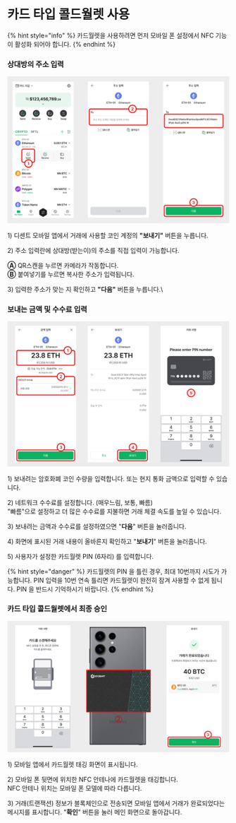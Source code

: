 # 카드 타입 콜드월렛 사용

{% hint style="info" %}
카드월렛을 사용하려면 먼저 모바일 폰 설정에서 NFC 기능이 활성화 되어야 합니다. &#x20;
{% endhint %}

### 상대방의 주소 입력 <a href="#enter-the-receiver-address" id="enter-the-receiver-address"></a>

<div align="left"><img src="../../.gitbook/assets/5 (9).png" alt=""></div>

1\) 디센트 모바일 앱에서 거래에 사용할 코인 계정의 **"보내기"** 버튼을 누릅니다.

2\) 주소 입력란에 상대방(받는이)의 주소를 직접 입력이 가능합니다.

&#x20;   **Ⓐ** QR스캔을 누르면 카메라가 작동합니다.\
&#x20;   **Ⓑ** 붙여넣기를 누르면 복사한 주소가 입력됩니다.

3\) 입력한 주소가 맞는 지 확인하고 **"다음"** 버튼을 누릅니다.\


### 보내는 금액 및 수수료 입력 <a href="#enter-the-amount-to-send-and-set-the-fee" id="enter-the-amount-to-send-and-set-the-fee"></a>

<div align="left"><img src="../../.gitbook/assets/6.png" alt=""></div>

1\) 보내려는 암호화폐 코인 수량을 입력합니다.  또는 현지 통화 금액으로 입력할 수 있습니다.

2\) 네트워크 수수료를 설정합니다. (매우느림, 보통, 빠름)\
&#x20;   "빠름"으로 설정하고 더 많은 수수료를 지불하면 거래 체결 속도를 높일 수 있습니다.

3\) 보내려는 금액과 수수료를 설정하였으면 "**다음**" 버튼을 눌러줍니다.&#x20;

4\) 화면에 표시된 거래 내용이 올바른지 확인하고 "**보내기**" 버튼을 눌러줍니다.

5\) 사용자가 설정한 카드월렛 PIN (6자리) 를 입력합니다.

{% hint style="danger" %}
카드월렛의 PIN 을 틀린 경우, 최대 10번까지 시도가 가능합니다. PIN 입력을 10번 연속 틀리면 카드월렛이 완전히 잠겨 사용할 수 없게 됩니다. PIN 을 반드시 기억하시기 바랍니다.
{% endhint %}

### 카드 타입 콜드월렛에서 최종 승인 <a href="#final-confirmation-from-your-card-wallet" id="final-confirmation-from-your-card-wallet"></a>

<div align="left"><img src="../../.gitbook/assets/7 (7).png" alt=""></div>

1\) 모바일 앱에서 카드월렛 태깅 화면이 표시됩니다.

2\) 모바일 폰 뒷면에 위치한 NFC 안테나에 카드월렛을 태깅합니다.\
&#x20;    NFC 안테나 위치는 모바일 폰 모델에 따라 다릅니다.

3\) 거래(트랜잭션) 정보가 블록체인으로 전송되면 모바일 앱에서 거래가 완료되었다는 메시지를 표시합니다. "**확인**" 버튼을 눌러 메인 화면으로 돌아갑니다.
